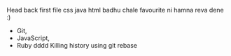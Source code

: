 Head back
first file
css java html badhu chale
favourite ni hamna reva dene :)
* Git, 
* JavaScript, 
* Ruby
dddd
Killing history using git rebase
